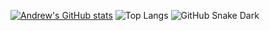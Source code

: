 <!--```yml
name: Andrew Kelton
located_in: Orlando, FL
education:
  [
    "Junior pursuing Bachelor's of Science in Computer Science @ the University of Central Florida",
    "Florida Southwestern State College"
  ]

fields_of_interests:
  [
    "Systems Programming",
    "Computer Vision",
    "NLP",
    "Machine Learning/AI"
  ]

current_classes:
  [
    "Engineering Applications of Intelligent Systems",
    "Concepts of Parallel and Distributed Processing"
  ]
```-->

[![Andrew's GitHub stats](https://github-readme-stats.vercel.app/api?username=AndrewKelton)](https://github.com/AndrewKelton/github-readme-stats&theme=radical)
![Top Langs](https://github-readme-stats.vercel.app/api/top-langs/?username=AndrewKelton&hide=html,css,makefile,powershell&layout=compact&theme=radical)
![GitHub Snake Dark](https://raw.githubusercontent.com/AndrewKelton/AndrewKelton/output/github-contribution-grid-snake-dark.svg)
